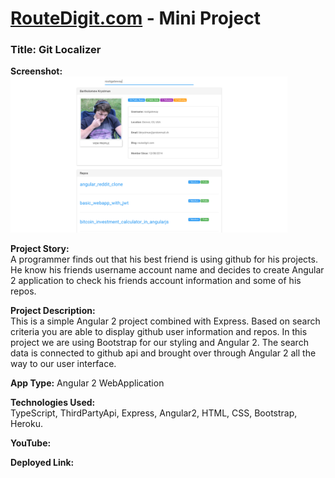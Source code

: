 # <a href="https://www.routedigit.com">RouteDigit.com</a> - Mini Project
### Title: Git Localizer

<strong>Screenshot:</strong>
</br>
<img src="./screenshot.png" height="250px"/>

<strong>Project Story:</strong>
</br>
A programmer finds out that his best friend is using github for his projects. He know his friends username account name and decides to create Angular 2 application to check his friends account information and some of his repos.

<strong>Project Description:</strong>
</br>
This is a simple Angular 2 project combined with Express. Based on search criteria you are able to display github user information and repos. In this project we are using Bootstrap for our styling and Angular 2. The search data is connected to github api and brought over through Angular 2 all the way to our user interface.

<strong>App Type:</strong> Angular 2 WebApplication

<strong>Technologies Used:</strong>
</br>
TypeScript, ThirdPartyApi, Express, Angular2, HTML, CSS, Bootstrap, Heroku.

<strong>YouTube:</strong>

<strong>Deployed Link:</strong>
